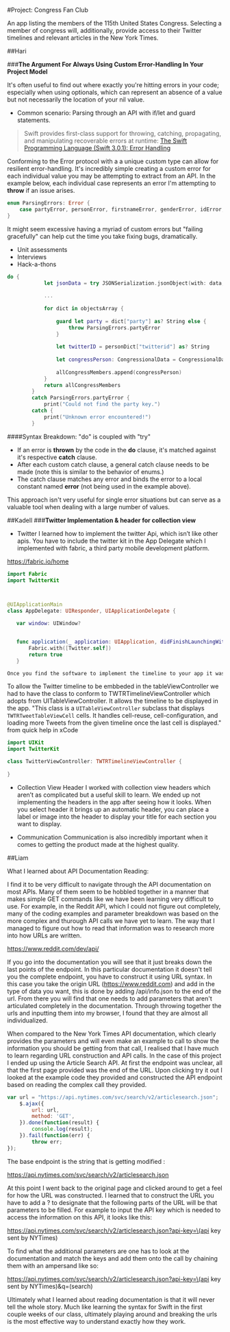 #Project: Congress Fan Club

An app listing the members of the 115th United States Congress. 
Selecting a member of congress will, additionally, provide access to their Twitter timelines and relevant articles in the New York Times.


##Hari

###**The Argument For Always Using Custom Error-Handling In Your Project Model**

It's often useful to find out where exactly you're hitting errors in your code; especially when using optionals, which can represent an absence of a value but not necessarily the location of your nil value. 
+ Common scenario: Parsing through an API with if/let and guard statements.

> Swift provides first-class support for throwing, catching, propagating, and manipulating recoverable errors at runtime:
[The Swift Programming Language (Swift 3.0.1): Error Handling](https://developer.apple.com/library/content/documentation/Swift/Conceptual/Swift_Programming_Language/ErrorHandling.html)


Conforming to the Error protocol with a a unique custom type can allow for resilient error-handling. It's incredibly simple creating a custom error for each individual value you may be attempting to extract from an API. In the example below, each individual case represents an error I'm attempting to **throw** if an issue arises.

```swift
enum ParsingErrors: Error {
    case partyError, personError, firstnameError, genderError, idError, lastnameError, nameError, stateError, roleTypeError, twitterIDError
}
```


It might seem excessive having a myriad of custom errors but "failing gracefully" can help cut the time you take fixing bugs, dramatically. 
+ Unit assessments
+ Interviews
+ Hack-a-thons

```swift
do {
            let jsonData = try JSONSerialization.jsonObject(with: data, options: [])
            
            ...
            
            for dict in objectsArray {
                
                guard let party = dict["party"] as? String else {
                    throw ParsingErrors.partyError
                }
                
                let twitterID = personDict["twitterid"] as? String
                
                let congressPerson: CongressionalData = CongressionalData(party: party, firstname: firstname, gender: gender, id: id, lastname: lastname, name: name, state: state, roleType: roleType, twitterID: twitterID ?? "")
                
                allCongressMembers.append(congressPerson)
            }
            return allCongressMembers
        }
        catch ParsingErrors.partyError {
            print("Could not find the party key.")
        catch {
            print("Unknown error encountered!")
        }

```

####Syntax Breakdown:
"do" is coupled with "try"
+ If an error is **thrown** by the code in the **do** clause, it's matched against it's respective **catch** clause.
+ After each custom catch clause, a general catch clause needs to be made (note this is similar to the behavior of enums.)
+ The catch clause matches any error and binds the error to a local constant named __error__ (not being used in the example above).


This approach isn't very useful for single error situations but can serve as a valuable tool when dealing with a large number of values.



##Kadell
###**Twitter Implementation & header for collection view**

+ Twitter 
 I learned how to implement the twitter Api, which isn’t like other apis. You have to include the twitter kit in the App Delegate which I implemented with fabric, a third party mobile development platform. 
 
 https://fabric.io/home
 
 ```swift
 import Fabric
import TwitterKit



@UIApplicationMain
class AppDelegate: UIResponder, UIApplicationDelegate {

    var window: UIWindow?


    func application(_ application: UIApplication, didFinishLaunchingWithOptions launchOptions: [UIApplicationLaunchOptionsKey: Any]?) -> Bool {
        Fabric.with([Twitter.self])
        return true
    }

Once you find the software to implement the timeline to your app it was an interesting experience to put it together so that it shows up. Fabric gives shallow tutorials which is why I struggled figuring out that I needed to use a tableViewController rather than a view controller. 
```

To allow the Twitter timeline to be embbeded in the tableViewController we had to have the class to conform to TWTRTimelineViewController which adopts from UITableViewController. It allows the timeline to be displayed in the app. "This class is a `UITableViewController` subclass that displays `TWTRTweetTableViewCell` cells. It handles cell-reuse, cell-configuration, and loading more Tweets from the given timeline once the last cell is displayed." from quick help in xCode 

 ```swift
import UIKit
import TwitterKit

class TwitterViewController: TWTRTimelineViewController {
    
}
```
    

 + Collection View Header 
 I worked with collection view headers which aren’t as complicated but a useful skill to learn. We ended up not implementing the headers in the app after seeing how it looks. When you select header it brings up an automatic header, you can place a label or image into the header to display your title for each section you want to display.   
 
 + Communication 
 Communication is also incredibly important when it comes to getting the product made at the highest quality. 



##Liam

What I learned about API Documentation Reading: 

I find it to be very difficult to navigate through the API documentation on most APIs. Many of them seem to be hobbled together in a manner that makes simple GET commands like we have been learning very difficult to use. For example, in the Reddit API, which I could not figure out completely, many of the coding examples and parameter breakdown was based on the more complex and thurough API calls we have yet to learn. The way that I managed to figure out how to read that information was to research more into how URLs are written. 

https://www.reddit.com/dev/api/

If you go into the documentation you will see that it just breaks down the last points of the endpoint. In this particular documentation it doesn't tell you the complete endpoint, you have to construct it using URL syntax. In this case you take the origin URL (https://www.reddit.com) and add in the type of data you want, this is done by adding /api/info.json to the end of the url. From there you will find that one needs to add parameters that aren't articulated completely in the documentation. Through throwing together the urls and inputting them into my browser, I found that they are almost all individualized. 

When compared to the New York Times API documentation, which clearly provides the parameters and will even make an example to call to show the information you should be getting from that call, I realised that I have much to learn regarding URL construction and API calls. In the case of this project I ended up using the Article Search API. At first the endpoint was unclear, all that the first page provided was the end of the URL. Upon clicking try it out I looked at the example code they provided and constructed the API endpoint based on reading the complex call they provided.

```javascript
var url = "https://api.nytimes.com/svc/search/v2/articlesearch.json";
    $.ajax({
        url: url,
        method: 'GET',
    }).done(function(result) {
        console.log(result);
    }).fail(function(err) {
        throw err;
});
```

The base endpoint is the string that is getting modified :

https://api.nytimes.com/svc/search/v2/articlesearch.json

At this point I went back to the original page and clicked around to get a feel for how the URL was constructed. I learned that to construct the URL you have to add a ? to designate that the following parts of the URL will be that parameters to be filled. For example to input the API key which is needed to access the information on this API, it looks like this: 

https://api.nytimes.com/svc/search/v2/articlesearch.json?api-key=\(api key sent by NYTimes)

To find what the additional parameters are one has to look at the documentation and match the keys and add them onto the call by chaining them with an ampersand like so:

https://api.nytimes.com/svc/search/v2/articlesearch.json?api-key=\(api key sent by NYTimes)&q=\(search)

Ultimately what I learned about reading documentation is that it will never tell the whole story. Much like learning the syntax for Swift in the first couple weeks of our class, ultimately playing around and breaking the urls is the most effective way to understand exactly how they work. 
